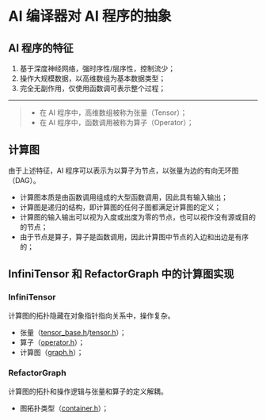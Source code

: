﻿# AI 编译器对 AI 程序的抽象

## AI 程序的特征

1. 基于深度神经网络，强时序性/层序性，控制流少；
2. 操作大规模数据，以高维数组为基本数据类型；
3. 完全无副作用，仅使用函数调可表示整个过程；

---

> - 在 AI 程序中，高维数组被称为张量（Tensor）；
> - 在 AI 程序中，函数调用被称为算子（Operator）；

## 计算图

由于上述特征，AI 程序可以表示为以算子为节点，以张量为边的有向无环图（DAG）。

- 计算图本质是由函数调用组成的大型函数调用，因此具有输入输出；
- 计算图是递归的结构，即计算图的任何子图都满足计算图的定义；
- 计算图的输入输出可以视为入度或出度为零的节点，也可以视作没有源或目的的节点；
- 由于节点是算子，算子是函数调用，因此计算图中节点的入边和出边是有序的；

## InfiniTensor 和 RefactorGraph 中的计算图实现

### InfiniTensor

计算图的拓扑隐藏在对象指针指向关系中，操作复杂。

- 张量（[tensor_base.h](https://github.com/InfiniTensor/InfiniTensor/blob/master/include/core/tensor_base.h)/[tensor.h](https://github.com/InfiniTensor/InfiniTensor/blob/master/include/core/tensor.h)）；
- 算子（[operator.h](https://github.com/InfiniTensor/InfiniTensor/blob/master/include/core/operator.h)）；
- 计算图（[graph.h](https://github.com/InfiniTensor/InfiniTensor/blob/master/include/core/graph.h)）；

### RefactorGraph

计算图的拓扑和操作逻辑与张量和算子的定义解耦。

- 图拓扑类型（[container.h](https://github.com/InfiniTensor/RefactorGraph/blob/master/src/01graph_topo/include/graph_topo/container.h)）；

